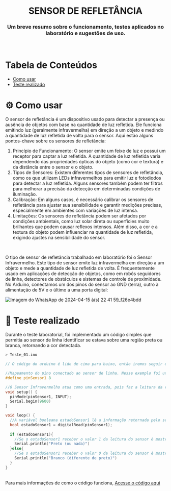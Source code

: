 <h1 align="center">SENSOR DE REFLETÂNCIA</h1>
<h3 align="center">Um breve resumo sobre o funcionamento, testes aplicados no laboratório e sugestões de uso.</h4>
<br/>

# Tabela de Conteúdos
- [Como usar](#gear-como-usar)
- [Teste realizado](#construction_worker-teste-realizado)

# :gear: Como usar
O sensor de refletância é um dispositivo usado para detectar a presença ou ausência de objetos com base na quantidade de luz refletida. Ele funciona emitindo luz (geralmente infravermelha) em direção a um objeto e medindo a quantidade de luz refletida de volta para o sensor. Aqui estão alguns pontos-chave sobre os sensores de refletância:

 1. Princípio de Funcionamento: O sensor emite um feixe de luz e possui um receptor para captar a luz refletida. A quantidade de luz refletida varia dependendo das propriedades ópticas do objeto (como cor e textura) e da distância entre o sensor e o objeto.
 2. Tipos de Sensores: Existem diferentes tipos de sensores de refletância, como os que utilizam LEDs infravermelhos para emitir luz e fotodiodos para detectar a luz refletida. Alguns sensores também podem ter filtros para melhorar a precisão da detecção em determinadas condições de iluminação.
 3. Calibração: Em alguns casos, é necessário calibrar os sensores de refletância para ajustar sua sensibilidade e garantir medições precisas, especialmente em ambientes com variações de luz intensa.
 4. Limitações: Os sensores de refletância podem ser afetados por condições ambientais, como luz solar direta ou superfícies muito brilhantes que podem causar reflexos intensos. Além disso, a cor e a textura do objeto podem influenciar na quantidade de luz refletida, exigindo ajustes na sensibilidade do sensor.
<br/>

O tipo de sensor de refletância trabalhado em laboratório foi o Sensor Infravermelho. Este tipo de sensor emite luz infravermelha em direção a um objeto e mede a quantidade de luz refletida de volta. É frequentemente usado em aplicações de detecção de objetos, como em robôs seguidores de linha, detectores de obstáculos e sistemas de controle de proximidade.
No Arduino, conectamos um dos pinos do sensor ao GND (terra), outro à alimentação de 5V e o último a uma porta digital:

![Imagem do WhatsApp de 2024-04-15 à(s) 22 41 59_f26e4bdd](https://github.com/Clara-Parpinelli/Teste-de-sensor-de-Linha---URA/assets/144749472/eecc43f6-ed09-4139-a0cb-b853148bb1a1)
<br/>

# :construction_worker: Teste realizado
Durante o teste laboratorial, foi implementado um código simples que permitia ao sensor de linha identificar se estava sobre uma região preta ou branca, retornando a cor detectada.
```c++
> Teste_01.ino

// O código do arduino é lido de cima para baixo, então iremos seguir esse padrão

//Mapeamento do pino conectado ao sensor de linha. Nesse exemplo foi utilizado a porta 8 para conectar ao sensor. 
#define pinSensor1 8 

//O Sensor Infravermelho atua como uma entrada, pois faz a leitura da região à qual foi exposto e retorna essa informação para o código.
void setup() {
  pinMode(pinSensor1, INPUT);
  Serial.begin(9600)
}

void loop() {
  //A variável booleana estadoSensor1 lê a informação retornada pelo sensor sendo 1 para "Preto ou nada" e 0 para "Branco ou diferente de preto"
  bool estadoSensor1 = digitalRead(pinSensor1);
  
  if (estadoSensor1){
    //Se o estadoSensor1 receber o valor 1 da leitura do sensor é mostrado a mensagem "Preto (ou nada)"
    Serial.println("Preto (ou nada)")
  }else{
    //Se o estadoSensor1 receber o valor 0 da leitura do sensor é mostrado a mensagem "Branco (diferente de preto)"
    Serial.println("Branco (diferente de preto)")
  }
}
```
</br>
Para mais informações de como o código funciona, <a href="/Teste_01.ino">Acesse o código aqui</a>













